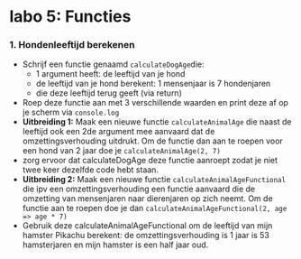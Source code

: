 # labo 5: Functies

### 1. Hondenleeftijd berekenen

* Schrijf een functie genaamd `calculateDogAge`die:
  * 1 argument heeft: de leeftijd van je hond
  * de leeftijd van je hond berekent: 1 mensenjaar is 7 hondenjaren
  * die deze leeftijd terug geeft \(via return\)
* Roep deze functie aan met 3 verschillende waarden en print deze af op je scherm via `console.log` 
* **Uitbreiding 1:** Maak een nieuwe functie `calculateAnimalAge` die naast de leeftijd ook een 2de argument mee aanvaard dat de omzettingsverhouding uitdrukt. Om de functie dan aan te roepen voor een hond van 2 jaar doe je `calculateAnimalAge(2, 7)`
* zorg ervoor dat  calculateDogAge deze functie aanroept zodat je niet twee keer dezelfde code hebt staan.
* **Uitbreiding 2:** Maak een nieuwe functie `calculateAnimalAgeFunctional` die ipv een omzettingsverhouding een functie aanvaard die de omzetting van mensenjaren naar dierenjaren op zich neemt. Om de functie aan te roepen doe je dan `calculateAnimalAgeFunctional(2, age => age * 7)`
* Gebruik deze calculateAnimalAgeFunctional om de leeftijd van mijn hamster Pikachu berekent: de omzettingsverhouding is 1 jaar is 53 hamsterjaren en mijn hamster is een half jaar oud.

